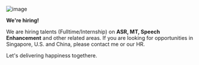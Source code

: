 ![image](https://user-images.githubusercontent.com/28823245/123965109-b3f7d080-d9e6-11eb-8997-88ee719559d1.png)


**We're hiring!**

We are hiring talents (Fulltime/Internship) on **ASR, MT, Speech Enhancement** and other related areas. If you are looking for opportunities in Singapore, U.S. and China, please contact me or our HR.  

Let's delivering happiness togethere.


